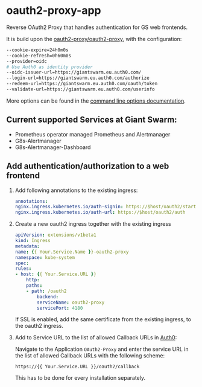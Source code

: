 # oauth2-proxy-app

Reverse OAuth2 Proxy that handles authentication for GS web frontends.

It is build upon the [oauth2-proxy/oauth2-proxy](https://github.com/oauth2-proxy/oauth2-proxy), with the configuration:

```bash
--cookie-expire=24h0m0s
--cookie-refresh=0h60m0s
--provider=oidc
# Use Auth0 as identity provider
--oidc-issuer-url=https://giantswarm.eu.auth0.com/
--login-url=https://giantswarm.eu.auth0.com/authorize
--redeem-url=https://giantswarm.eu.auth0.com/oauth/token
--validate-url=https://giantswarm.eu.auth0.com/userinfo
```

More options can be found in the [command line options documentation](https://oauth2-proxy.github.io/oauth2-proxy/docs/configuration/overview/#command-line-options).


## Current supported Services at Giant Swarm:
- Prometheus operator managed Prometheus and Alertmanager
- G8s-Alertmanager
- G8s-Alertmanager-Dashboard

## Add authentication/authorization to a web frontend

1. Add following annotations to the existing ingress:
    ```yaml
    annotations:
    nginx.ingress.kubernetes.io/auth-signin: https://$host/oauth2/start
    nginx.ingress.kubernetes.io/auth-url: https://$host/oauth2/auth
    ```

2. Create a new oauth2 ingress together with the existing ingress
    ```yaml
    apiVersion: extensions/v1beta1
    kind: Ingress
    metadata:
    name: {{ Your.Service.Name }}-oauth2-proxy
    namespace: kube-system
    spec:
    rules:
    - host: {{ Your.Service.URL }}
        http:
        paths:
        - path: /oauth2
            backend:
            serviceName: oauth2-proxy
            servicePort: 4180
    ```
    If SSL is enabled, add the same certificate from the existing ingress, to the oauth2 ingress.

3. Add to Service URL to the list of allowed Callback URLs in [Auth0](https://manage.auth0.com/#/):

    Navigate to the Application `OAuth2-Proxy` and enter the service URL in the
    list of allowed Callback URLs with the following scheme:
    ```
    https://{{ Your.Service.URL }}/oauth2/callback
    ```
    This has to be done for every installation separately.


